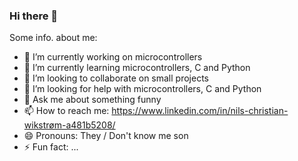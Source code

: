### Hi there 👋

<!--
**nihalvorsen/nihalvorsen** is a ✨ _special_ ✨ repository because its `README.md` (this file) appears on your GitHub profile.
-->

Some info. about me:

- 🔭 I’m currently working on microcontrollers
- 🌱 I’m currently learning microcontrollers, C and Python
- 👯 I’m looking to collaborate on small projects
- 🤔 I’m looking for help with microcontrollers, C and Python
- 💬 Ask me about something funny
- 📫 How to reach me: https://www.linkedin.com/in/nils-christian-wikstrøm-a481b5208/
- 😄 Pronouns: They / Don't know me son
- ⚡ Fun fact: ...
